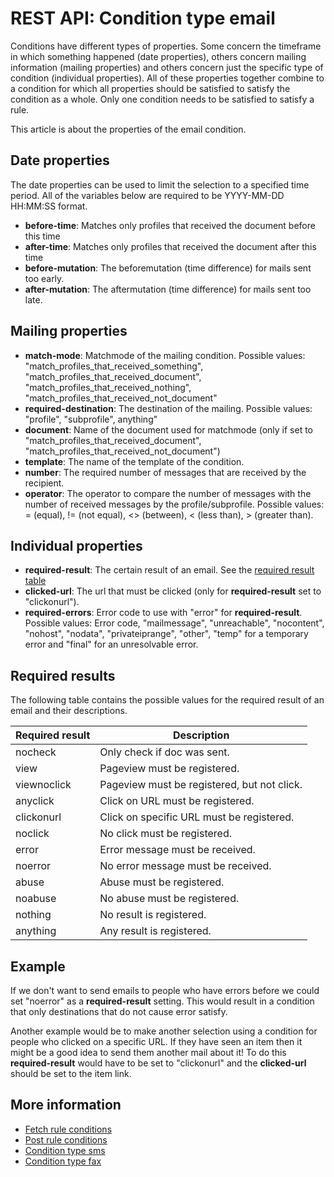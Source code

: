 # REST API: Condition type email

Conditions have different types of properties. Some concern the timeframe in 
which something happened (date properties), others concern mailing information 
(mailing properties) and others concern just the specific type of condition 
(individual properties). All of these properties together combine to a condition 
for which all properties should be satisfied to satisfy the condition as a whole.
Only one condition needs to be satisfied to satisfy a rule.

This article is about the properties of the email condition.

## Date properties

The date properties can be used to limit the selection to a specified 
time period. All of the variables below are required to be YYYY-MM-DD HH:MM:SS 
format.

* **before-time**: Matches only profiles that received the document before this time
* **after-time**: Matches only profiles that received the document after this time
* **before-mutation**: The beforemutation (time difference) for mails sent too early.
* **after-mutation**: The aftermutation (time difference) for mails sent too late.

## Mailing properties
* **match-mode**: Matchmode of the mailing condition. Possible values: 
"match_profiles_that_received_something", "match_profiles_that_received_document", 
"match_profiles_that_received_nothing", "match_profiles_that_received_not_document"
* **required-destination**: The destination of the mailing. Possible values: 
"profile", "subprofile", anything"
* **document**: Name of the document used for matchmode (only if set to 
"match_profiles_that_received_document", "match_profiles_that_received_not_document")
* **template**: The name of the template of the condition.
* **number**: The required number of messages that are received by the recipient.
* **operator**: The operator to compare the number of messages with the number 
of received messages by the profile/subprofile. Possible values: 
= (equal), \!= (not equal), <\> (between), < (less than), \> (greater than).

## Individual properties
* **required-result**: The certain result of an email. See the [required result table](./rest-condition-type-email#required-results)
* **clicked-url**: The url that must be clicked (only for **required-result** set to "clickonurl").
* **required-errors**: Error code to use with "error" for **required-result**. 
Possible values: Error code, "mailmessage", "unreachable", "nocontent", "nohost", 
"nodata", "privateiprange", "other", "temp" for a temporary error and "final" for 
an unresolvable error.

## Required results

The following table contains the possible values for the required result 
of an email and their descriptions.

| Required result | Description                                 |
|-----------------|---------------------------------------------|
| nocheck         | Only check if doc was sent.                 |
| view            | Pageview must be registered.                |
| viewnoclick     | Pageview must be registered, but not click. |
| anyclick        | Click on URL must be registered.            |
| clickonurl      | Click on specific URL must be registered.   |
| noclick         | No click must be registered.                |
| error           | Error message must be received.             |
| noerror         | No error message must be received.          |
| abuse           | Abuse must be registered.                   |
| noabuse         | No abuse must be registered.                |
| nothing         | No result is registered.                    |
| anything        | Any result is registered.                   |

## Example

If we don't want to send emails to people who have errors before we could 
set "noerror" as a **required-result** setting. This would result in a 
condition that only destinations that do not cause error satisfy.

Another example would be to make another selection using a condition for 
people who clicked on a specific URL. If they have seen an item then it might 
be a good idea to send them another mail about it! To do this **required-result** 
would have to be set to "clickonurl" and the **clicked-url** should be set to 
the item link.

## More information

* [Fetch rule conditions](rest-get-rule-conditions)
* [Post rule conditions](rest-post-rule-conditions)
* [Condition type sms](rest-condition-type-sms)
* [Condition type fax](rest-condition-type-fax)
